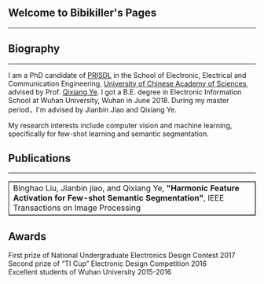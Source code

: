 ## Welcome to Bibikiller's Pages
---

## Biography
---
I am a PhD candidate of [PRISDL](https://ucassdl.cn/) in the School of Electronic, Electrical and Communication Engineering, [University of Chinese Academy of Sciences](http://english.ucas.ac.cn/), advised by Prof. [Qixiang Ye](http://people.ucas.ac.cn/~0007279?language=en). I got a B.E. degree in Electronic Information School at Wuhan University, Wuhan in June 2018. During my master period，I'm advised by Jianbin Jiao and Qixiang Ye.

My research interests include computer vision and machine learning, specifically for few-shot learning and semantic segmentation.

## Publications
---
<table border="1">
<tr>
<td>Binghao Liu, Jianbin jiao, and Qixiang Ye,   
<b>"Harmonic Feature Activation for Few-shot Semantic Segmentation"</b>,   
IEEE Transactions on Image Processing </td>
</tr>
</table>

## Awards
First prize of National Undergraduate Electronics Design Contest 2017  
Second prize of “TI Cup” Electronic Design Competition 2016  
Excellent students of Wuhan University 2015-2016  




